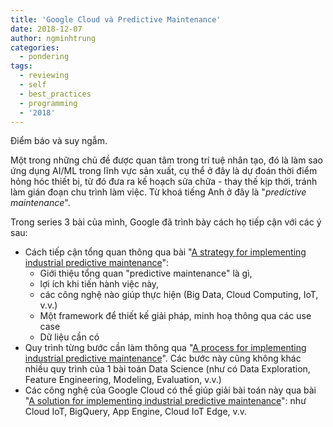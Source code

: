 ```yaml
---
title: 'Google Cloud và Predictive Maintenance'
date: 2018-12-07
author: ngminhtrung
categories:
  - pondering
tags:
  - reviewing
  - self
  - best_practices
  - programming
  - '2018'
---
```


Điểm báo và suy ngẫm.

Một trong những chủ đề được quan tâm trong trí tuệ nhân tạo, đó là làm sao ứng dụng AI/ML trong lĩnh vực sản xuất, cụ thể ở đây là dự đoán thời điểm hỏng hóc thiết bị, từ đó đưa ra kế hoạch sửa chữa - thay thế kịp thời, tránh làm gián đoạn chu trình làm việc. Từ khoá tiếng Anh ở đây là "*predictive maintenance*".

Trong series 3 bài của mình, Google đã trình bày cách họ tiếp cận với các ý sau:
- Cách tiếp cận tổng quan thông qua bài "[A strategy for implementing industrial predictive maintenance](https://cloud.google.com/blog/products/data-analytics/strategy-implementing-industrial-predictive-maintenance-part-i)": 
  - Giới thiệu tổng quan "predictive maintenance" là gì, 
  - lợi ích khi tiến hành việc này, 
  - các công nghệ nào giúp thực hiện (Big Data, Cloud Computing, IoT, v.v.)
  -  Một framework để thiết kế giải pháp, minh hoạ thông qua các use case
  - Dữ liệu cần có
- Quy trình từng bước cần làm thông qua "[A process for implementing industrial predictive maintenance](https://cloud.google.com/blog/products/data-analytics/a-process-for-implementing-industrial-predictive-maintenance-part-ii)". Các bước này cũng không khác nhiều quy trình của 1 bài toán Data Science (như có Data Exploration, Feature Engineering, Modeling, Evaluation, v.v.)
- Các công nghệ của Google Cloud có thể giúp giải bài toán này qua bài "[A solution for implementing industrial predictive maintenance](https://cloud.google.com/blog/products/ai-machine-learning/solution-implementing-industrial-predictive-maintenance-part-iii)": như Cloud IoT, BigQuery, App Engine, Cloud IoT Edge, v.v.